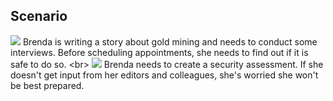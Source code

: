 
## Scenario

![](scenario.png)
Brenda is writing a story about gold mining and needs to conduct some interviews. Before scheduling appointments, she needs to find out if it is safe to do so.
&lt;br&gt;
![](scenario.png)
Brenda needs to create a security assessment. If she doesn&#39;t get input from her editors and colleagues, she&#39;s worried she won&#39;t be best prepared.
